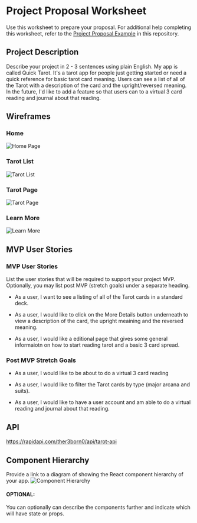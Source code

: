 # Project Proposal Worksheet

Use this worksheet to prepare your proposal.  For additional help completing this worksheet, refer to the [Project Proposal Example](project-proposal-example.md) in this repository. 

## Project Description

Describe your project in 2 - 3 sentences using plain English.
My app is called Quick Tarot.  It's a tarot app for people just getting started or need a quick reference for basic tarot card meaning.  Users can see a list of all of the Tarot  with a description of the card and the upright/reversed meaning.  In the future, I'd like to add a feature so that users can to a virtual 3 card reading and journal about that reading.


## Wireframes

### Home
![Home Page](https://i.imgur.com/LjUNgOG.png)

### Tarot List
![Tarot List](https://i.imgur.com/FpId4Rk.png)

### Tarot Page
![Tarot Page](https://i.imgur.com/MEIFgvS.png)

### Learn More
![Learn More](https://i.imgur.com/utYjlRo.png)

## MVP User Stories

### MVP User Stories

List the user stories that will be required to support your project MVP.  Optionally, you may list post MVP (stretch goals) under a separate heading.

- As a user, I want to see a listing of all of the Tarot cards in a standard deck.

- As a user, I would like to click on the More Details button underneath to view a description of the card, the upright meaining and the reversed meaning.

- As a user, I would like a editional page that gives some general informaiotn on how to start reading tarot and a basic 3 card spread. 

### Post MVP Stretch Goals

- As a user, I would like to be about to do a virtual 3 card reading

- As a user, I would like to filter the Tarot cards by type (major arcana and suits).

- As a user, I would like to have a user account and am able to do a virtual reading and journal about that reading. 

## API

https://rapidapi.com/ther3born0/api/tarot-api


## Component Hierarchy

Provide a link to a diagram of showing the React component hierarchy of your app.
![Component Hierarchy](https://i.imgur.com/3WaRTTS.png)

#### OPTIONAL:

You can optionally can describe the components further and indicate which will have state or props.
